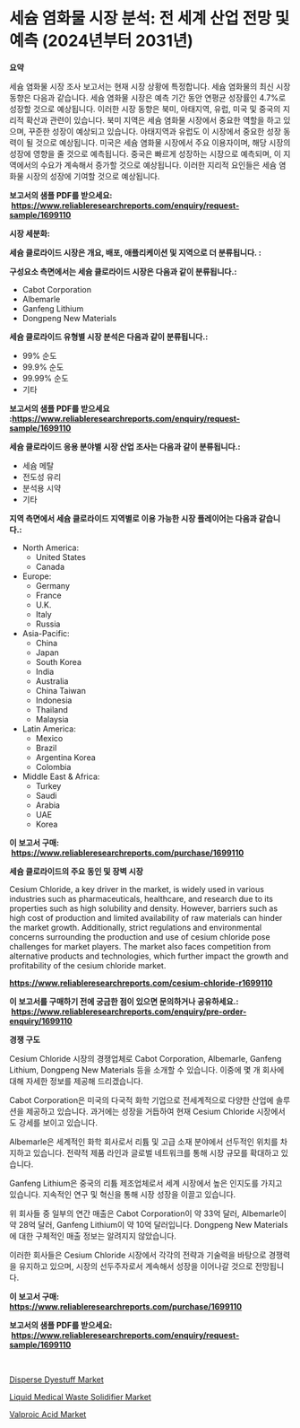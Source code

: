 <p><h1>세슘 염화물 시장 분석: 전 세계 산업 전망 및 예측 (2024년부터 2031년)</h1></p><p><strong>요약</strong></p>
<p><p>세슘 염화물 시장 조사 보고서는 현재 시장 상황에 특정합니다. 세슘 염화물의 최신 시장 동향은 다음과 같습니다. 세슘 염화물 시장은 예측 기간 동안 연평균 성장률인 4.7%로 성장할 것으로 예상됩니다. 이러한 시장 동향은 북미, 아태지역, 유럽, 미국 및 중국의 지리적 확산과 관련이 있습니다. 북미 지역은 세슘 염화물 시장에서 중요한 역할을 하고 있으며, 꾸준한 성장이 예상되고 있습니다. 아태지역과 유럽도 이 시장에서 중요한 성장 동력이 될 것으로 예상됩니다. 미국은 세슘 염화물 시장에서 주요 이용자이며, 해당 시장의 성장에 영향을 줄 것으로 예측됩니다. 중국은 빠르게 성장하는 시장으로 예측되며, 이 지역에서의 수요가 계속해서 증가할 것으로 예상됩니다. 이러한 지리적 요인들은 세슘 염화물 시장의 성장에 기여할 것으로 예상됩니다.</p></p>
<p><strong>보고서의 샘플 PDF를 받으세요: &nbsp;<a href="https://www.reliableresearchreports.com/enquiry/request-sample/1699110">https://www.reliableresearchreports.com/enquiry/request-sample/1699110</a></strong></p>
<p><strong>시장 세분화:</strong></p>
<p><strong> 세슘 클로라이드 시장은 개요, 배포, 애플리케이션 및 지역으로 더 분류됩니다. :</strong></p>
<p><strong>구성요소 측면에서는 세슘 클로라이드 시장은 다음과 같이 분류됩니다.:</strong></p>
<p><ul><li>Cabot Corporation</li><li>Albemarle</li><li>Ganfeng Lithium</li><li>Dongpeng New Materials</li></ul></p>
<p><strong> 세슘 클로라이드 유형별 시장 분석은 다음과 같이 분류됩니다.:</strong></p>
<p><ul><li>99% 순도</li><li>99.9% 순도</li><li>99.99% 순도</li><li>기타</li></ul></p>
<p><strong>보고서의 샘플 PDF를 받으세요 :<a href="https://www.reliableresearchreports.com/enquiry/request-sample/1699110">https://www.reliableresearchreports.com/enquiry/request-sample/1699110</a></strong></p>
<p><strong> 세슘 클로라이드 응용 분야별 시장 산업 조사는 다음과 같이 분류됩니다.:</strong></p>
<p><ul><li>세슘 메탈</li><li>전도성 유리</li><li>분석용 시약</li><li>기타</li></ul></p>
<p><strong>지역 측면에서 세슘 클로라이드 지역별로 이용 가능한 시장 플레이어는 다음과 같습니다.:</strong></p>
<p><ul>
    <li>
        North America:
        <ul>
            <li>United States</li>
            <li>Canada</li>
        </ul>
    </li>
    <li>
        Europe:
        <ul>
            <li>Germany</li>
            <li>France</li>
            <li>U.K.</li>
            <li>Italy</li>
            <li>Russia</li>
        </ul>
    </li>
    <li>
        Asia-Pacific:
        <ul>
            <li>China</li>
            <li>Japan</li>
            <li>South Korea</li>
            <li>India</li>
            <li>Australia</li>
            <li>China Taiwan</li>
            <li>Indonesia</li>
            <li>Thailand</li>
            <li>Malaysia</li>
        </ul>
    </li>
    <li>
        Latin America:
        <ul>
            <li>Mexico</li>
            <li>Brazil</li>
            <li>Argentina Korea</li>
            <li>Colombia</li>
        </ul>
    </li>
    <li>
        Middle East & Africa:
        <ul>
            <li>Turkey</li>
            <li>Saudi</li>
            <li>Arabia</li>
            <li>UAE</li>
            <li>Korea</li>
        </ul>
    </li>
    </ul></p>
<p><strong>이 보고서 구매: &nbsp;<a href="https://www.reliableresearchreports.com/purchase/1699110">https://www.reliableresearchreports.com/purchase/1699110</a></strong></p>
<p><strong>세슘 클로라이드의 주요 동인 및 장벽 시장</strong></p>
<p><p>Cesium Chloride, a key driver in the market, is widely used in various industries such as pharmaceuticals, healthcare, and research due to its properties such as high solubility and density. However, barriers such as high cost of production and limited availability of raw materials can hinder the market growth. Additionally, strict regulations and environmental concerns surrounding the production and use of cesium chloride pose challenges for market players. The market also faces competition from alternative products and technologies, which further impact the growth and profitability of the cesium chloride market.</p></p>
<p><strong><a href="https://www.reliableresearchreports.com/cesium-chloride-r1699110">https://www.reliableresearchreports.com/cesium-chloride-r1699110</a></strong></p>
<p><strong>이 보고서를 구매하기 전에 궁금한 점이 있으면 문의하거나 공유하세요.: &nbsp;<a href="https://www.reliableresearchreports.com/enquiry/pre-order-enquiry/1699110">https://www.reliableresearchreports.com/enquiry/pre-order-enquiry/1699110</a></strong></p>
<p><strong>경쟁 구도</strong></p>
<p><p>Cesium Chloride 시장의 경쟁업체로 Cabot Corporation, Albemarle, Ganfeng Lithium, Dongpeng New Materials 등을 소개할 수 있습니다. 이중에 몇 개 회사에 대해 자세한 정보를 제공해 드리겠습니다.</p><p>Cabot Corporation은 미국의 다국적 화학 기업으로 전세계적으로 다양한 산업에 솔루션을 제공하고 있습니다. 과거에는 성장을 거듭하여 현재 Cesium Chloride 시장에서도 강세를 보이고 있습니다.</p><p>Albemarle은 세계적인 화학 회사로서 리튬 및 고급 소재 분야에서 선두적인 위치를 차지하고 있습니다. 전략적 제품 라인과 글로벌 네트워크를 통해 시장 규모를 확대하고 있습니다.</p><p>Ganfeng Lithium은 중국의 리튬 제조업체로서 세계 시장에서 높은 인지도를 가지고 있습니다. 지속적인 연구 및 혁신을 통해 시장 성장을 이끌고 있습니다.</p><p>위 회사들 중 일부의 연간 매출은 Cabot Corporation이 약 33억 달러, Albemarle이 약 28억 달러, Ganfeng Lithium이 약 10억 달러입니다. Dongpeng New Materials에 대한 구체적인 매출 정보는 알려지지 않았습니다.</p><p>이러한 회사들은 Cesium Chloride 시장에서 각각의 전략과 기술력을 바탕으로 경쟁력을 유지하고 있으며, 시장의 선두주자로서 계속해서 성장을 이어나갈 것으로 전망됩니다.</p></p>
<p><strong>이 보고서 구매: &nbsp; <a href="https://www.reliableresearchreports.com/purchase/1699110">https://www.reliableresearchreports.com/purchase/1699110</a></strong></p>
<p><strong>보고서의 샘플 PDF를 받으세요: &nbsp;<a href="https://www.reliableresearchreports.com/enquiry/request-sample/1699110">https://www.reliableresearchreports.com/enquiry/request-sample/1699110</a></strong><strong></strong></p>
<p>&nbsp;</p>
<p><p><a href="https://butternut-bug-553.notion.site/Disperse-Dyestuff-Market-Offers-Provide-Insightful-Data-for-the-Time-Period-from-2024-to-2031-and-al-b97cd4611c8845e19be6f93b3c075350">Disperse Dyestuff Market</a></p><p><a href="https://invited-way-688.notion.site/Liquid-Medical-Waste-Solidifier-Market-Size-Global-Industry-Overview-Market-Segmentation-and-Forec-184dcddbfaaa44c48cf225f7957d25f0">Liquid Medical Waste Solidifier Market</a></p><p><a href="https://mire-aunt-385.notion.site/Valproic-Acid-Market-Analysis-Examines-its-Scope-on-Growth-Opportunities-and-Forecasted-Trends-Span-c584190dbaf54972921be3d0a3db5c48">Valproic Acid Market</a></p></p>